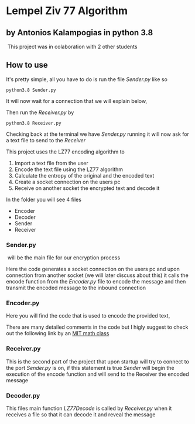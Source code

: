# Lempel Ziv 77 Algorithm

## by Antonios Kalampogias in python 3.8

​	This project was in colaboration with 2 other students

## How to use

It's pretty simple, all you have to do is run the file *Sender.py* like so

```shell
python3.8 Sender.py
```

It will now wait for a connection that we will explain below,

Then run the *Receiver.py* by

```shell
python3.8 Receiver.py
```

Checking back at the terminal we have *Sender.py* running it will now ask for a text file to send to the *Receiver*

This project uses the LZ77 encoding algorithm to

1. Import a text file from the user
2. Encode the text file using the LZ77 algorithm
3. Calculate the entropy of the original and the encoded text
4. Create a socket connection on the users pc
5. Receive on another socket the encrypted text and decode it

In the folder you will see 4 files

- Encoder
- Decoder
- Sender
- Receiver



### Sender.py 

​	will be the main file for our encryption process

Here the code generates a socket connection on the users pc and upon connection from another socket (we will later discuss about this) it calls the encode function from the *Encoder.py* file to encode the message and then transmit the encoded message to the inbound connection

### Encoder.py

Here you will find the code that is used to encode the provided text,

There are many detailed comments in the code but I higly suggest to check out the following link by an [MIT math class](http://www-math.mit.edu/~shor/PAM/lempel_ziv_notes.pdf) 

### Receiver.py

This is the second part of the project that upon startup will try to connect to the port *Sender.py* is on, if this statement is true *Sender* will begin the execution of the encode function and will send to the Receiver the encoded message

### Decoder.py

This files main function *LZ77Decode* is called by *Receiver.py* when it receives a file so that it can decode it and reveal the message